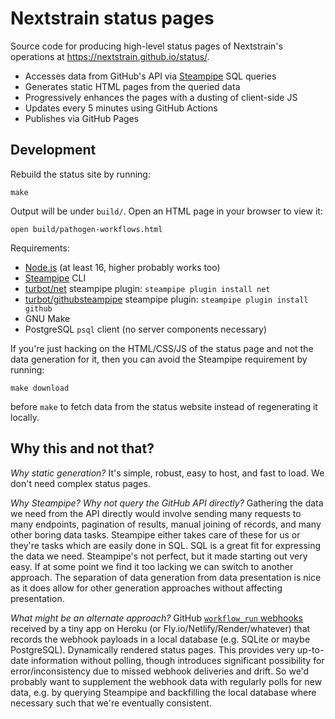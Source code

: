 # Nextstrain status pages

Source code for producing high-level status pages of Nextstrain's operations at
<https://nextstrain.github.io/status/>.

- Accesses data from GitHub's API via [Steampipe](https://steampipe.io) SQL queries
- Generates static HTML pages from the queried data
- Progressively enhances the pages with a dusting of client-side JS
- Updates every 5 minutes using GitHub Actions
- Publishes via GitHub Pages


## Development

Rebuild the status site by running:

    make

Output will be under `build/`.  Open an HTML page in your browser to view it:

    open build/pathogen-workflows.html

Requirements:

- [Node.js](https://nodejs.org/en/download) (at least 16, higher probably works too)
- [Steampipe](https://steampipe.io/downloads) CLI
- [turbot/net](https://hub.steampipe.io/plugins/turbot/net) steampipe plugin: `steampipe plugin install net`
- [turbot/githubsteampipe](https://hub.steampipe.io/plugins/turbot/githubsteampipe) steampipe plugin: `steampipe plugin install github`
- GNU Make
- PostgreSQL `psql` client (no server components necessary)

If you're just hacking on the HTML/CSS/JS of the status page and not the data
generation for it, then you can avoid the Steampipe requirement by running:

    make download

before `make` to fetch data from the status website instead of regenerating it
locally.


## Why this and not that?

_Why static generation?_
It's simple, robust, easy to host, and fast to load.  We don't need complex
status pages.

_Why Steampipe? Why not query the GitHub API directly?_
Gathering the data we need from the API directly would involve sending many
requests to many endpoints, pagination of results, manual joining of records,
and many other boring data tasks.  Steampipe either takes care of these for us
or they're tasks which are easily done in SQL.  SQL is a great fit for
expressing the data we need.  Steampipe's not perfect, but it made starting out
very easy.  If at some point we find it too lacking we can switch to another
approach.  The separation of data generation from data presentation is nice as
it does allow for other generation approaches without affecting presentation.

_What might be an alternate approach?_
GitHub [`workflow_run` webhooks][] received by a tiny app on Heroku (or
Fly.io/Netlify/Render/whatever) that records the webhook payloads in a local
database (e.g. SQLite or maybe PostgreSQL).  Dynamically rendered status pages.
This provides very up-to-date information without polling, though introduces
significant possibility for error/inconsistency due to missed webhook
deliveries and drift.  So we'd probably want to supplement the webhook data
with regularly polls for new data, e.g. by querying Steampipe and backfilling
the local database where necessary such that we're eventually consistent.

[`workflow_run` webhooks]: https://docs.github.com/en/webhooks/webhook-events-and-payloads#workflow_run
